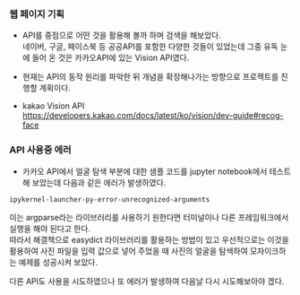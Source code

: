 ### 웹 페이지 기획   
- API를 중점으로 어떤 것을 활용해 볼까 하며 검색을 해보았다.   
네이버, 구글, 페이스북 등 공공API를 포함한 다양한 것들이 있었는데 그중 유독 눈에 들어 온 것은 카카오API에 있는 Vision API였다.   
   
- 현재는 API의 동작 원리를 파악한 뒤 개념을 확장해나가는 방향으로 프로젝트를 진행할 계획이다.   
   
- kakao Vision API
<https://developers.kakao.com/docs/latest/ko/vision/dev-guide#recog-face>   

### API 사용중 에러
- 카카오 API에서 얼굴 탐색 부분에 대한 샘플 코드를 jupyter notebook에서 테스트 해 보았는데 다음과 같은 에러가 발생하였다.   
```
ipykernel-launcher-py-error-unrecognized-arguments   
```
이는 argparse라는 라이브러리를 사용하기 원한다면 터미널이나 다른 프레임워크에서 실행을 해야 된다고 한다.   
따라서 해결책으로 easydict 라이브러리를 활용하는 방법이 있고 우선적으로는 이것을 활용하여 사진 파일을 입력 값으로 넣어 주었을 때 사진의 얼굴을 탐색하여 모자이크하는 예제를 성공시켜 보았다.   
   
다른 API도 사용을 시도하였으나 또 에러가 발생하여 다음날 다시 시도해보아야 겠다.

